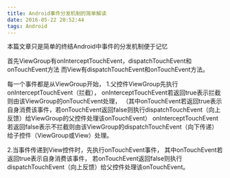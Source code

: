 ```yaml
---
title: Android事件分发机制的简单解读
date: 2016-05-22 20:52:44
tags: Android
---
```

本篇文章只是简单的终结Android中事件的分发机制便于记忆

首先ViewGroup有onInterceptTouchEvent，dispatchTouchEvent和onTouchEvent方法
而View有dispatchTouchEvent和onTouchEvent方法。

每一个事件都是从ViewGroup开始，
1.父控件ViewGroup先执行onInterceptTouchEvent（拦截），
  onInterceptTouchEvent若返回true表示拦截则由该ViewGroup的onTouchEvent处理，
  （其中onTouchEvent若返回true表示自身消费该事件，若onTouchEvent返回false则执行dispatchTouchEvent（向上反馈）给ViewGroup的父控件处理该onTouchEvent）
  onInterceptTouchEvent若返回false表示不拦截则由该ViewGroup的dispatchTouchEvent（向下传递）给子控件（ViewGroup或View）处理。

2.当事件传递到View控件时，先执行onTouchEvent事件，
  其中onTouchEvent若返回true表示自身消费该事件，
  若onTouchEvent返回false则执行dispatchTouchEvent（向上反馈）给父控件处理该onTouchEvent。
